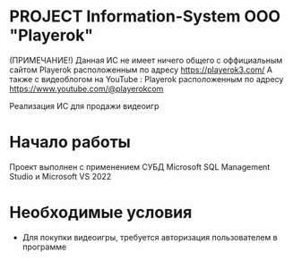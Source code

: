 # PROJECT Information-System ООО "Playerok"
(ПРИМЕЧАНИЕ!) Данная ИС не имеет ничего общего с оффициальным сайтом Playerok расположенным по адресу https://playerok3.com/ А также с видеоблогом на YouTube : Playerok расположенным по адресу  https://www.youtube.com/@playerokcom

Реализация ИС для продажи видеоигр 

# Начало работы
Проект выполнен с применением СУБД Microsoft SQL Management Studio и Microsoft VS 2022

# Необходимые условия

* Для покупки видеоигры, требуется авторизация пользователем в программе 
